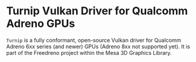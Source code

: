 # Turnip Vulkan Driver for Qualcomm Adreno GPUs

`Turnip` is a fully conformant, open-source Vulkan driver for Qualcomm Adreno 6xx series (and newer) GPUs (Adreno 8xx not supported yet). It is part of the Freedreno project within the Mesa 3D Graphics Library.

